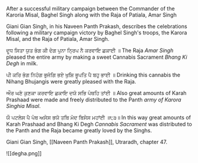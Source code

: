 After a successful military campaign between the Commander of the Karoria Misal, Baghel Singh along with the Raja of Patiala, Amar Singh

Giani Gian Singh, in his Naveen Panth Prakash, describes the celebrations following a military campaign victory by Baghel Singh's troops, the Karora Misal, and the Raja of Patiala, Amar Singh.

ਦੂਧ ਸਿਤਾ ਯੁਤ ਭੰਗ ਕੀ ਦੇਗ ਪੁਨਾ ਨ੍ਰਿਪ ਨੈ ਕਰਵਾਇ ਛਕਾਈ ॥
The Raja *Amar Singh* pleased the entire army by making a sweet Cannabis Sacrament *Bhang Ki Degh* in milk.

ਪੀ ਕਰਿ ਭੰਗ ਨਿਹੰਗ ਭੁਜੰਗਿ ਭਏ ਖੁਸ਼ਿ ਭੂਪਤਿ ਪੈ ਬਹੁ ਭਾਈ ॥
Drinking this cannabis the Nihang Bhujangis were greatly pleased with the Raja.

ਔਰ ਘਣੋ ਕੁਣਕਾ ਕਰਵਾਇ ਛਕਾਇ ਦਯੋ ਸਭਿ ਪੰਥਹਿ ਤਾਂਈ ॥
Also great amounts of Karah Prashaad were made and freely distributed to the Panth *army of Karora Singhia Misal*.

ਯੌ ਪਟਲੇਸ ਪੈ ਪੰਥ ਅਸੇਸ ਭਯੋ ਤਬਿ ਮੋਦ ਬਿਸੇਸ ਮਹਾਂਈ ॥੮੩॥
In this way great amounts of Karah Prashaad and Bhang Ki Degh *Cannabis Sacrament* was distributed to the Panth and the Raja became greatly loved by the Singhs.

Giani Gian Singh, [[Naveen Panth Prakash]], Utraradh, chapter 47.

![[degha.png]]